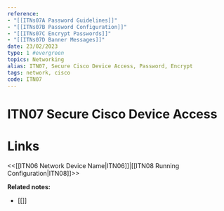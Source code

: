 ```yaml
---
reference: 
- "[[ITNs07A Password Guidelines]]"
- "[[ITNs07B Password Configuration]]"
- "[[ITNs07C Encrypt Passwords]]"
- "[[ITNs07D Banner Messages]]"
date: 23/02/2023
type: 1 #evergreen
topics: Networking
alias: ITN07, Secure Cisco Device Access, Password, Encrypt
tags: network, cisco
code: ITN07
---
```

# ITN07 Secure Cisco Device Access


# Links
<<[[ITN06 Network Device Name|ITN06]]|[[ITN08 Running Configuration|ITN08]]>>

**Related notes:**
- [[]] 